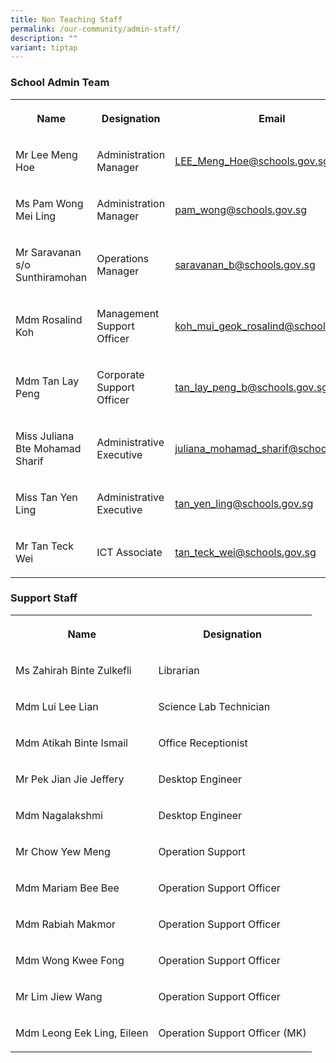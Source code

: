 ```yaml
---
title: Non Teaching Staff
permalink: /our-community/admin-staff/
description: ""
variant: tiptap
---
```

<h3><strong>School Admin Team</strong></h3><table><tbody><tr><th rowspan="1" colspan="1"><p>Name</p></th><th rowspan="1" colspan="1"><p>Designation</p></th><th rowspan="1" colspan="1"><p>Email</p></th></tr><tr><td rowspan="1" colspan="1"><p>Mr Lee Meng Hoe</p></td><td rowspan="1" colspan="1"><p>Administration Manager</p></td><td rowspan="1" colspan="1"><p><a href="mailto:LEE_Meng_Hoe@schools.gov.sg" rel="noopener noreferrer nofollow" target="_blank">LEE_Meng_Hoe@schools.gov.sg</a></p></td></tr><tr><td rowspan="1" colspan="1"><p>Ms Pam Wong Mei Ling</p></td><td rowspan="1" colspan="1"><p>Administration Manager</p></td><td rowspan="1" colspan="1"><p><a href="mailto:pam_wong@schools.gov.sg" rel="noopener noreferrer nofollow" target="_blank">pam_wong@schools.gov.sg</a></p></td></tr><tr><td rowspan="1" colspan="1"><p>Mr Saravanan s/o Sunthiramohan</p></td><td rowspan="1" colspan="1"><p>Operations Manager</p></td><td rowspan="1" colspan="1"><p><a href="mailto:saravanan_b@schools.gov.sg" rel="noopener noreferrer nofollow" target="_blank">saravanan_b@schools.gov.sg</a></p></td></tr><tr><td rowspan="1" colspan="1"><p>Mdm Rosalind Koh</p></td><td rowspan="1" colspan="1"><p>Management Support Officer</p></td><td rowspan="1" colspan="1"><p><a href="mailto:koh_mui_geok_rosalind@schools.gov.sg" rel="noopener noreferrer nofollow" target="_blank">koh_mui_geok_rosalind@schools.gov.sg</a></p></td></tr><tr><td rowspan="1" colspan="1"><p>Mdm Tan Lay Peng</p></td><td rowspan="1" colspan="1"><p>Corporate Support Officer</p></td><td rowspan="1" colspan="1"><p><a href="mailto:tan_lay_peng_b@schools.gov.sg" rel="noopener noreferrer nofollow" target="_blank">tan_lay_peng_b@schools.gov.sg</a></p></td></tr><tr><td rowspan="1" colspan="1"><p>Miss Juliana Bte Mohamad Sharif</p></td><td rowspan="1" colspan="1"><p>Administrative Executive</p></td><td rowspan="1" colspan="1"><p><a href="mailto:juliana_mohamad_sharif@schools.gov.sg" rel="noopener noreferrer nofollow" target="_blank">juliana_mohamad_sharif@schools.gov.sg</a></p></td></tr><tr><td rowspan="1" colspan="1"><p>Miss Tan Yen Ling</p></td><td rowspan="1" colspan="1"><p>Administrative Executive</p></td><td rowspan="1" colspan="1"><p><a href="mailto:tan_yen_ling@schools.gov.sg" rel="noopener noreferrer nofollow" target="_blank">tan_yen_ling@schools.gov.sg</a></p></td></tr><tr><td rowspan="1" colspan="1"><p>Mr Tan Teck Wei</p></td><td rowspan="1" colspan="1"><p>ICT Associate</p></td><td rowspan="1" colspan="1"><p><a href="mailto:tan_teck_wei@schools.gov.sg" rel="noopener noreferrer nofollow" target="_blank">tan_teck_wei@schools.gov.sg</a></p></td></tr></tbody></table><h3><strong>Support Staff</strong></h3><table><tbody><tr><th rowspan="1" colspan="1"><p>Name</p></th><th rowspan="1" colspan="1"><p>Designation</p></th></tr><tr><td rowspan="1" colspan="1"><p>Ms Zahirah Binte Zulkefli</p></td><td rowspan="1" colspan="1"><p>Librarian</p></td></tr><tr><td rowspan="1" colspan="1"><p>Mdm Lui Lee Lian</p></td><td rowspan="1" colspan="1"><p>Science Lab Technician</p></td></tr><tr><td rowspan="1" colspan="1"><p>Mdm Atikah Binte Ismail</p></td><td rowspan="1" colspan="1"><p>Office Receptionist</p></td></tr><tr><td rowspan="1" colspan="1"><p>Mr Pek Jian Jie Jeffery</p></td><td rowspan="1" colspan="1"><p>Desktop Engineer</p></td></tr><tr><td rowspan="1" colspan="1"><p>Mdm Nagalakshmi</p></td><td rowspan="1" colspan="1"><p>Desktop Engineer</p></td></tr><tr><td rowspan="1" colspan="1"><p>Mr Chow Yew Meng</p></td><td rowspan="1" colspan="1"><p>Operation Support</p></td></tr><tr><td rowspan="1" colspan="1"><p>Mdm Mariam Bee Bee</p></td><td rowspan="1" colspan="1"><p>Operation Support Officer</p></td></tr><tr><td rowspan="1" colspan="1"><p>Mdm Rabiah Makmor</p></td><td rowspan="1" colspan="1"><p>Operation Support Officer</p></td></tr><tr><td rowspan="1" colspan="1"><p>Mdm Wong Kwee Fong</p></td><td rowspan="1" colspan="1"><p>Operation Support Officer</p></td></tr><tr><td rowspan="1" colspan="1"><p>Mr Lim Jiew Wang</p></td><td rowspan="1" colspan="1"><p>Operation Support Officer</p></td></tr><tr><td rowspan="1" colspan="1"><p>Mdm Leong Eek Ling, Eileen</p></td><td rowspan="1" colspan="1"><p>Operation Support Officer (MK)</p></td></tr></tbody></table><p></p>